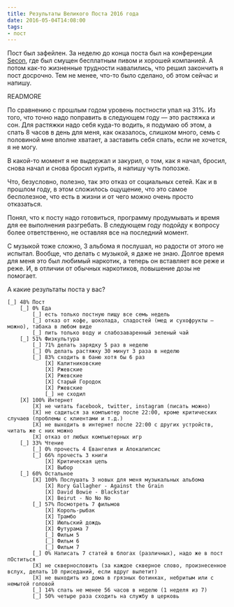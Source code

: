```yaml
---
title: Результаты Великого Поста 2016 года
date: 2016-05-04T14:08:00
tags:
- пост
---
```


Пост был зафейлен. За неделю до конца поста был на конференции [Secon](http://2016.secon.ru/), где был смущен бесплатным
пивом и хорошей компанией. А потом как-то жизненные трудности навалились, что решил закончить я пост досрочно. Тем не
менее, что-то было сделано, об этом сейчас и напишу.

READMORE

По сравнению с прошлым годом уровень постности упал на 31%. Из того, что точно надо поправить в следующем году — это
растяжка и сон. Для растяжки надо себя куда-то водить, я подумаю об этом, а спать 8 часов в день для меня, как
оказалось, слишком много, семь с половиной мне вполне хватает, а заставить себя спать, если не хочется, я не могу.

В какой-то момент я не выдержал и закурил, о том, как я начал, бросил, снова начал и снова бросил курить, я напишу чуть
попозже.

Что, безусловно, полезно, так это отказ от социальных сетей. Как и в прошлом году, в этом сложилось ощущение, что это
самое бесполезное, что есть в жизни и от чего можно очень просто отказаться.

Понял, что к посту надо готовиться, программу продумывать и время для ее выполнения разгребать. В следующем году подойду
к вопросу более ответственно, не оставляя все на последний момент.

С музыкой тоже сложно, 3 альбома я послушал, но радости от этого не испытал. Вообще, что делать с музыкой, я даже не
знаю. Долгое время для меня это был любимый наркотик, а теперь он вставляет все реже и реже. И, в отличии от обычных
наркотиков, повышение дозы не помогает.

А какие результаты поста у вас?

```
[_] 48% Пост
	[_] 0% Еда
		[_] есть только постную пищу все семь недель
		[_] отказ от кофе, шоколада, сладостей (мед и сухофрукты — можно), табака в любом виде
		[_] пить только воду и слабозаваренный зеленый чай
	[_] 51% Физкультура
		[_] 71% делать зарядку 5 раз в неделю
		[_] 0% делать растяжку 30 минут 3 раза в неделю
		[_] 83% сходить в баню хотя бы 6 раз
			[X] Калитниковские
			[X] Ржевские
			[X] Ржевские
			[X] Старый Городок
			[X] Ржевские
			[_] не сходил
	[X] 100% Интернет
		[X] не читать facebook, twitter, instagram (писать можно)
		[X] не садиться за компьютер после 22:00, кроме критических случаев (проблемы с клиентами и т.д.)
		[X] не выходить в интернет после 22:00 с других устройств, читать же с них можно
		[X] отказ от любых компьютерных игр
	[_] 33% Чтение
		[_] 0% прочесть 4 Евангелия и Апокалипсис
		[_] 66% прочесть 3 книги
			[X] Критическая цепь
			[X] Выбор
	[_] 60% Остальное
		[X] 100% Послушать 3 новых для меня музыкальных альбома
			[X] Rory Gallagher - Against the Grain
			[X] David Bowie - Blackstar
			[X] Beirut - No No No
		[_] 57% Посмотреть 7 фильмов
			[X] Король-рыбак
			[X] Трамбо
			[X] Июльский дождь
			[X] Футурама 7
			[_] Фильм 5
			[_] Фильм 6
			[_] Фильм 7
		[_] 0% Написать 7 статей в блогах (различных), надо же в пост пОститься
		[X] не сквернословить (за каждое скверное слово, произнесенное вслух, делать 10 приседаний, если вдруг вылетит)
		[X] не выходить из дома в грязных ботинках, небритым или с немытой головой
		[_] 14% спать не менее 56 часов в неделю (1 неделя из 7)
		[_] 50% четыре раза сходить на службу в церковь
```

